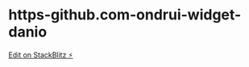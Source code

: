 # https-github.com-ondrui-widget-danio

[Edit on StackBlitz ⚡️](https://stackblitz.com/edit/solidjs-templates-buayu4)